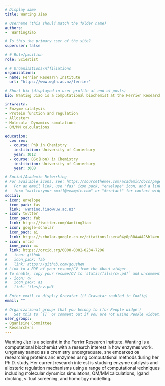 ```yaml
---
# Display name
title: Wanting Jiao

# Username (this should match the folder name)
authors:
-  WantingJiao

# Is this the primary user of the site?
superuser: false

# # Role/position
role: Scientist

# # Organizations/Affiliations
organizations:
- name: Ferrier Research Institute
  url: "https://www.wgtn.ac.nz/ferrier"

# Short bio (displayed in user profile at end of posts)
bio: Wanting Jiao is a computational biochemist at the Ferrier Research Institute.

interests:
- Enzyme catalysis
- Protein function and regulation
- Allostery
- Molecular Dynamics simulations
- QM/MM calculations

education:
  courses:
  - course: PhD in Chemistry
    institution: University of Canterbury
    year: 2012
  - course: BSc(Hon) in Chemistry
    institution: University of Canterbury
    year: 2008

# Social/Academic Networking
# For available icons, see: https://sourcethemes.com/academic/docs/page-builder/#icons
#   For an email link, use "fas" icon pack, "envelope" icon, and a link in the
#   form "mailto:your-email@example.com" or "#contact" for contact widget.
social:
- icon: envelope
  icon_pack: fas
  link: 'wanting.jiao@vuw.ac.nz'
- icon: twitter
  icon_pack: fab
  link: https://twitter.com/WantingJiao
- icon: google-scholar
  icon_pack: ai
  link: https://scholar.google.co.nz/citations?user=04y0pR0AAAAJ&hl=en
- icon: orcid
  icon_pack: ai
  link: https://orcid.org/0000-0002-0234-7206
# - icon: github
#   icon_pack: fab
#   link: https://github.com/gcushen
# Link to a PDF of your resume/CV from the About widget.
# To enable, copy your resume/CV to `static/files/cv.pdf` and uncomment the lines below.
# - icon: cv
#   icon_pack: ai
#   link: files/cv.pdf

# Enter email to display Gravatar (if Gravatar enabled in Config)
email: ""

# Organizational groups that you belong to (for People widget)
#   Set this to `[]` or comment out if you are not using People widget.
user_groups:
- Oganising Committee
- Researchers
---
```


Wanting Jiao is a scientist in the Ferrier Research Institute. Wanting is a computational biochemist with a research interest in how enzymes work. Originally trained as a chemistry undergraduate, she embarked on researching proteins and enzymes using computational methods during her Ph.D. study. Her current research interest is studying enzyme catalysis and allosteric regulation mechanisms using a range of computational techniques including molecular dynamics simulations, QM/MM calculations, ligand docking, virtual screening, and homology modelling. 
